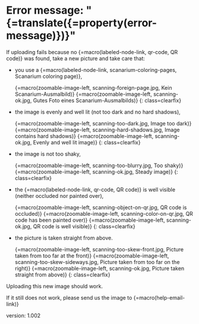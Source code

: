 # Error message: "{=translate({=property(error-message)})}"

If uploading fails because no {=macro(labeled-node-link, qr-code, QR code)} was found, take a new picture and take care that:

* you use a {=macro(labeled-node-link, scanarium-coloring-pages, Scanarium coloring page)},

    {=macro(zoomable-image-left, scanning-foreign-page.jpg, Kein Scanarium-Ausmalbild)}
    {=macro(zoomable-image-left, scanning-ok.jpg, Gutes Foto eines Scanarium-Ausmalbilds)}
{: class=clearfix}

* the image is evenly and well lit (not too dark and no hard shadows),

    {=macro(zoomable-image-left, scanning-too-dark.jpg, Image too dark)}
    {=macro(zoomable-image-left, scanning-hard-shadows.jpg, Image contains hard shadows)}
    {=macro(zoomable-image-left, scanning-ok.jpg, Evenly and well lit image)}
{: class=clearfix}

* the image is not too shaky,

    {=macro(zoomable-image-left, scanning-too-blurry.jpg, Too shaky)}
    {=macro(zoomable-image-left, scanning-ok.jpg, Steady image)}
{: class=clearfix}

* the {=macro(labeled-node-link, qr-code, QR code)} is well visible (neither occluded nor painted over),

    {=macro(zoomable-image-left, scanning-object-on-qr.jpg, QR code is occluded)}
    {=macro(zoomable-image-left, scanning-color-on-qr.jpg, QR code has been painted over)}
    {=macro(zoomable-image-left, scanning-ok.jpg, QR code is well visible)}
{: class=clearfix}

* the picture is taken straight from above.

    {=macro(zoomable-image-left, scanning-too-skew-front.jpg, Picture taken from too far at the front)}
    {=macro(zoomable-image-left, scanning-too-skew-sideways.jpg, Picture taken from too far on the right)}
    {=macro(zoomable-image-left, scanning-ok.jpg, Picture taken straight from above)}
{: class=clearfix}

Uploading this new image should work.

If it still does not work, please send us the image to {=macro(help-email-link)}


version: 1.002
